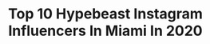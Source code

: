 ---
title: Top 10 Hypebeast Instagram Influencers In Miami In 2020
description: >-
  Find top hypebeast Instagram influencers in Miami in 2020. Most popular hashtags: #miami #hypebeast #fashion #art.
platform: Instagram
profiles:
  - username: "linusnixdorf"
    fullname: >-
      Linus Nixdorf
    location: "United States"
    followers: 5355
    engagement: 1982
    commentsToLikes: 0.155110
    id: ck15qzsl15f8l0i19nrnkb66f
    verified: false
    hashtags: "#stoneisland, #diorbag, #lamborghini, #verbandbotanischergaerten"
  - username: "museumofgraffiti"
    fullname: >-
      Museum of Graffiti
    location: "United States"
    followers: 25460
    engagement: 257
    commentsToLikes: 0.025114
    id: ck5bzealuqz3o0i11jcu4c6qo
    verified: false
    hashtags: "#merchdrop, #cuba, #wynwoodmiami, #flamingo"
  - username: "goopmassta"
    fullname: >-
      GoopMassta©
    location: "United States"
    followers: 27026
    engagement: 87
    commentsToLikes: 0.031242
    id: ck5bx57ncn14k0i117h06c109
    verified: false
    hashtags: "#websitedesigner, #kawsforsale, #driptohard, #newyork"
  - username: "99visuals"
    fullname: >-
      Franco
    location: "United States"
    followers: 5534
    engagement: 556
    commentsToLikes: 0.095296
    id: ck0w4myi8zdi70i19gi9smwoj
    verified: false
    hashtags: "#birthdayboy, #rollingstone, #sonya7, #florida"
  - username: "mariankurpanov"
    fullname: >-
      Marian
    location: "United States"
    followers: 14735
    engagement: 684
    commentsToLikes: 0.019862
    id: ck5qavt4yiies0i11ioqddfm2
    verified: false
    hashtags: "#motorcycle, #professional, #austria, #dontsmokekids"
  - username: "bykev"
    fullname: >-
      Kevin Leyva 🇺🇸🇨🇺
    location: "United States"
    followers: 19997
    engagement: 533
    commentsToLikes: 0.110273
    id: ck0ua5fa8belt0i19pujc72fk
    verified: false
    hashtags: "#visualmobs, #vfx, #red, #bandana"
  - username: "karinatio"
    fullname: >-
      Kurly Karina 🦁
    location: "United States"
    followers: 10746
    engagement: 449
    commentsToLikes: 0.049704
    id: ck6u2b7peqsva0j710gvcxtkq
    verified: false
    hashtags: "#corechores, #hair, #curly, #curlyhairkillas"
  - username: "solebyjc"
    fullname: >-
      Jean Carlos
    location: "United States"
    followers: 85225
    engagement: 332
    commentsToLikes: 0.323435
    id: ck0vy3qkb23760i19awpy0u6q
    verified: false
    hashtags: "#hypefeet, #yeezyrotation, #hypebeastkicks, #solebyjc"
  - username: "its_holes"
    fullname: >-
      James
    location: "United States"
    followers: 29496
    engagement: 240
    commentsToLikes: 0.042760
    id: ck14lm5jlvczy0i19cekvsbfx
    verified: false
    hashtags: "#djimavicpro, #portraitstream, #moodyports, #covid"
  - username: "byflore"
    fullname: >-
      Christopher Florentino "Flore"
    location: "United States"
    followers: 34446
    engagement: 122
    commentsToLikes: 0.028576
    id: ck5c8gqq89g4q0i11uxpe40a5
    verified: false
    hashtags: "#newyorkart, #georgecondo, #larrygagosian, #painting"
---